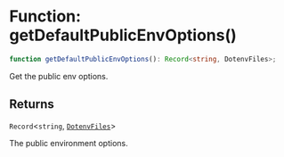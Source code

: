 # Function: getDefaultPublicEnvOptions()

```ts
function getDefaultPublicEnvOptions(): Record<string, DotenvFiles>;
```

Get the public env options.

## Returns

`Record`\<`string`, [`DotenvFiles`](../../options/DotenvConfig/interfaces/DotenvFiles.md)\>

The public environment options.
